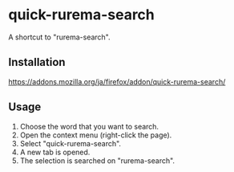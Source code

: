 # quick-rurema-search

A shortcut to "rurema-search".

## Installation

https://addons.mozilla.org/ja/firefox/addon/quick-rurema-search/

## Usage

1. Choose the word that you want to search.
2. Open the context menu (right-click the page).
3. Select "quick-rurema-search".
4. A new tab is opened.
5. The selection is searched on "rurema-search".

